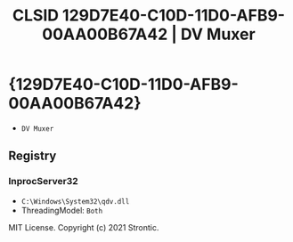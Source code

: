 ﻿---
title: "CLSID 129D7E40-C10D-11D0-AFB9-00AA00B67A42 | DV Muxer"
excerpt: What is COM-Object CLSID 129D7E40-C10D-11D0-AFB9-00AA00B67A42?
---

# {129D7E40-C10D-11D0-AFB9-00AA00B67A42}

* `DV Muxer`

## Registry


### InprocServer32

* `C:\Windows\System32\qdv.dll`
* ThreadingModel: `Both`

MIT License. Copyright (c) 2021 Strontic.


